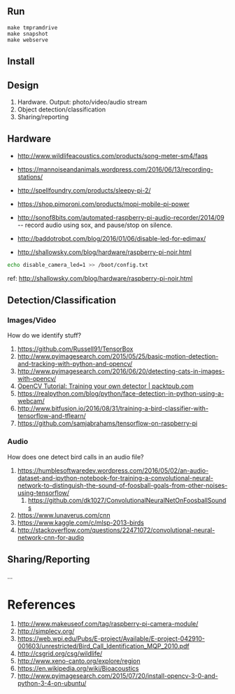 
## Run

    make tmpramdrive
    make snapshot
    make webserve


## Install



## Design

1. Hardware. Output: photo/video/audio stream
2. Object detection/classification
3. Sharing/reporting


## Hardware

* http://www.wildlifeacoustics.com/products/song-meter-sm4/faqs
* https://mannoiseandanimals.wordpress.com/2016/06/13/recording-stations/
* http://spellfoundry.com/products/sleepy-pi-2/
* https://shop.pimoroni.com/products/mopi-mobile-pi-power

* http://sonof8bits.com/automated-raspberry-pi-audio-recorder/2014/09 -- record audio using sox, and pause/stop on silence.
* http://baddotrobot.com/blog/2016/01/06/disable-led-for-edimax/
* http://shallowsky.com/blog/hardware/raspberry-pi-noir.html

```sh
echo disable_camera_led=1 >> /boot/config.txt
```
ref: http://shallowsky.com/blog/hardware/raspberry-pi-noir.html


## Detection/Classification

### Images/Video

How do we identify stuff?

1. https://github.com/Russell91/TensorBox
2. http://www.pyimagesearch.com/2015/05/25/basic-motion-detection-and-tracking-with-python-and-opencv/
3. http://www.pyimagesearch.com/2016/06/20/detecting-cats-in-images-with-opencv/
4. [OpenCV Tutorial: Training your own detector | packtpub.com](https://www.youtube.com/watch?v=WEzm7L5zoZE)
5. https://realpython.com/blog/python/face-detection-in-python-using-a-webcam/
6. http://www.bitfusion.io/2016/08/31/training-a-bird-classifier-with-tensorflow-and-tflearn/
7. https://github.com/samjabrahams/tensorflow-on-raspberry-pi

### Audio

How does one detect bird calls in an audio file?

1. https://humblesoftwaredev.wordpress.com/2016/05/02/an-audio-dataset-and-ipython-notebook-for-training-a-convolutional-neural-network-to-distinguish-the-sound-of-foosball-goals-from-other-noises-using-tensorflow/
    1. https://github.com/dk1027/ConvolutionalNeuralNetOnFoosballSounds
2. https://www.lunaverus.com/cnn
3. https://www.kaggle.com/c/mlsp-2013-birds
4. http://stackoverflow.com/questions/22471072/convolutional-neural-network-cnn-for-audio


## Sharing/Reporting

...


# References

1. http://www.makeuseof.com/tag/raspberry-pi-camera-module/
2. http://simplecv.org/
3. https://web.wpi.edu/Pubs/E-project/Available/E-project-042910-001603/unrestricted/Bird_Call_Identification_MQP_2010.pdf
4. http://csgrid.org/csg/wildlife/
5. http://www.xeno-canto.org/explore/region
6. https://en.wikipedia.org/wiki/Bioacoustics
7. http://www.pyimagesearch.com/2015/07/20/install-opencv-3-0-and-python-3-4-on-ubuntu/

